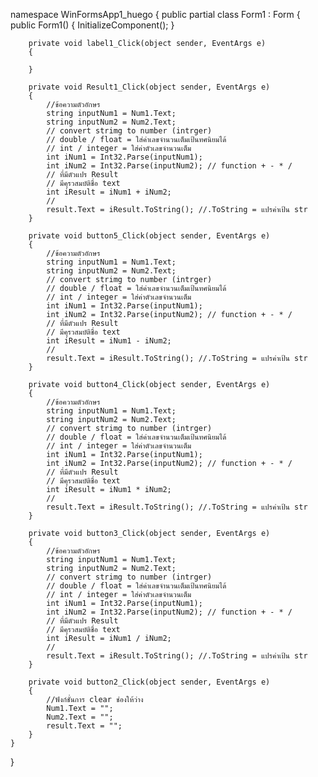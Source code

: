 ﻿namespace WinFormsApp1_huego
{
    public partial class Form1 : Form
    {
        public Form1()
        {
            InitializeComponent();
        }

        private void label1_Click(object sender, EventArgs e)
        {

        }

        private void Result1_Click(object sender, EventArgs e)
        {
            //ข้อความตัวอักษร
            string inputNum1 = Num1.Text;
            string inputNum2 = Num2.Text;
            // convert strimg to number (intrger)
            // double / float = ใส่ค่าเลขจำนวนเต็มเป้นทศนิยมได้
            // int / integer = ใส่ค่าตัวเลขจำนวนเต็ม
            int iNum1 = Int32.Parse(inputNum1);
            int iNum2 = Int32.Parse(inputNum2); // function + - * /
            // ที่มีตัวแปร Result
            // มีคุรวสมบัติชื่อ text
            int iResult = iNum1 + iNum2;
            //
            result.Text = iResult.ToString(); //.ToString = แปรค่าเป้น str
        }

        private void button5_Click(object sender, EventArgs e)
        {
            //ข้อความตัวอักษร
            string inputNum1 = Num1.Text;
            string inputNum2 = Num2.Text;
            // convert strimg to number (intrger)
            // double / float = ใส่ค่าเลขจำนวนเต็มเป้นทศนิยมได้
            // int / integer = ใส่ค่าตัวเลขจำนวนเต็ม
            int iNum1 = Int32.Parse(inputNum1);
            int iNum2 = Int32.Parse(inputNum2); // function + - * /
            // ที่มีตัวแปร Result
            // มีคุรวสมบัติชื่อ text
            int iResult = iNum1 - iNum2;
            //
            result.Text = iResult.ToString(); //.ToString = แปรค่าเป้น str
        }

        private void button4_Click(object sender, EventArgs e)
        {
            //ข้อความตัวอักษร
            string inputNum1 = Num1.Text;
            string inputNum2 = Num2.Text;
            // convert strimg to number (intrger)
            // double / float = ใส่ค่าเลขจำนวนเต็มเป้นทศนิยมได้
            // int / integer = ใส่ค่าตัวเลขจำนวนเต็ม
            int iNum1 = Int32.Parse(inputNum1);
            int iNum2 = Int32.Parse(inputNum2); // function + - * /
            // ที่มีตัวแปร Result
            // มีคุรวสมบัติชื่อ text
            int iResult = iNum1 * iNum2;
            //
            result.Text = iResult.ToString(); //.ToString = แปรค่าเป้น str
        }

        private void button3_Click(object sender, EventArgs e)
        {
            //ข้อความตัวอักษร
            string inputNum1 = Num1.Text;
            string inputNum2 = Num2.Text;
            // convert strimg to number (intrger)
            // double / float = ใส่ค่าเลขจำนวนเต็มเป้นทศนิยมได้
            // int / integer = ใส่ค่าตัวเลขจำนวนเต็ม
            int iNum1 = Int32.Parse(inputNum1);
            int iNum2 = Int32.Parse(inputNum2); // function + - * /
            // ที่มีตัวแปร Result
            // มีคุรวสมบัติชื่อ text
            int iResult = iNum1 / iNum2;
            //
            result.Text = iResult.ToString(); //.ToString = แปรค่าเป้น str
        }

        private void button2_Click(object sender, EventArgs e)
        {
            //ฟังก์ชั่นการ clear ช่องให้ว่าง
            Num1.Text = "";
            Num2.Text = "";
            result.Text = "";
        }
    }
}
